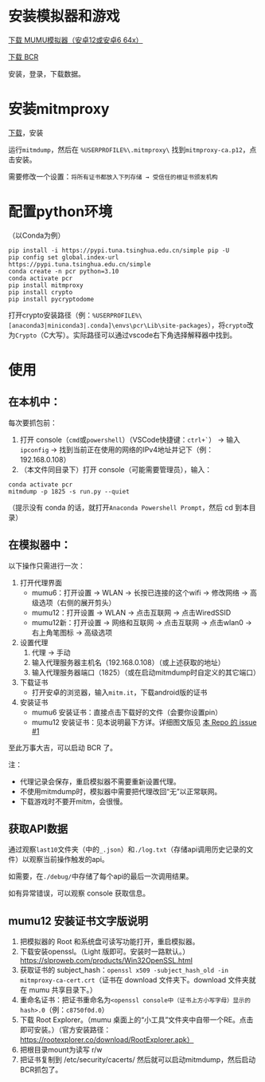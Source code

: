 # 安装模拟器和游戏

[下载 MUMU模拟器（安卓12或安卓6 64x）](https://mumu.163.com/index.html)

[下载 BCR](https://game.bilibili.com/pcr/#kv)

安装，登录，下载数据。

# 安装mitmproxy

[下载](https://www.mitmproxy.org/)，安装 

运行`mitmdump`，然后在 `%USERPROFILE%\.mitmproxy\` 找到`mitmproxy-ca.p12`，点击安装。

需要修改一个设置：`将所有证书都放入下列存储 → 受信任的根证书颁发机构`

# 配置python环境
（以Conda为例）
```
pip install -i https://pypi.tuna.tsinghua.edu.cn/simple pip -U
pip config set global.index-url https://pypi.tuna.tsinghua.edu.cn/simple
conda create -n pcr python=3.10
conda activate pcr
pip install mitmproxy
pip install crypto
pip install pycryptodome
```

打开crypto安装路径（例：`%USERPROFILE%\[anaconda3|miniconda3|.conda]\envs\pcr\Lib\site-packages`），将`crypto`改为`Crypto`（C大写）。实际路径可以通过vscode右下角选择解释器中找到。

# 使用
## 在本机中：

每次要抓包前：

1. 打开 console（`cmd`或`powershell`）（VSCode快捷键：`` ctrl+` ``） → 输入`ipconfig` → 找到当前正在使用的网络的IPv4地址并记下（例：192.168.0.108）
2. （本文件同目录下）打开 console（可能需要管理员），输入：

```
conda activate pcr
mitmdump -p 1825 -s run.py --quiet
```

（提示没有 conda 的话，就打开`Anaconda Powershell Prompt`，然后 cd 到本目录）

## 在模拟器中：

以下操作只需进行一次：

1. 打开代理界面
   - mumu6：打开设置 → WLAN → 长按已连接的这个wifi → 修改网络 → 高级选项（右侧的展开剪头）
   - mumu12：打开设置 → WLAN → 点击互联网 → 点击WiredSSID
   - mumu12新：打开设置 → 网络和互联网 → 点击互联网 → 点击wlan0 → 右上角笔图标 → 高级选项
2. 设置代理
   1. 代理 → 手动
   2. 输入代理服务器主机名（192.168.0.108）（或上述获取的地址）
   3. 输入代理服务器端口（1825）（或在启动mitmdump时自定义的其它端口）
3. 下载证书
   - 打开安卓的浏览器，输入`mitm.it`，下载android版的证书
4. 安装证书
   - mumu6 安装证书：直接点击下载好的文件（会要你设置pin）
   - mumu12 安装证书：见本说明最下方详。详细图文版见 [本 Repo 的 issue #1](https://github.com/watermellye/Capture-pcr-API/issues/1#issuecomment-2075260712)

至此万事大吉，可以启动 BCR 了。

注：
- 代理记录会保存，重启模拟器不需要重新设置代理。
- 不使用mitmdump时，模拟器中需要把代理改回“无”以正常联网。
- 下载游戏时不要开mitm，会很慢。

## 获取API数据

通过观察`last10`文件夹（中的`_.json`）和`./log.txt`（存储api调用历史记录的文件）以观察当前操作触发的api。

如需要，在`./debug/`中存储了每个api的最后一次调用结果。

如有异常错误，可以观察 console 获取信息。

## mumu12 安装证书文字版说明
1. 把模拟器的 Root 和系统盘可读写功能打开，重启模拟器。
2. 下载安装openssl。（Light 版即可。安装时一路默认。）https://slproweb.com/products/Win32OpenSSL.html
3. 获取证书的 subject_hash：`openssl x509 -subject_hash_old -in mitmproxy-ca-cert.crt`（证书在 download 文件夹下。download 文件夹就在 mumu 共享目录下。）
4. 重命名证书：把证书重命名为`<openssl console中（证书上方小写字母）显示的hash>.0`（例：`c8750f0d.0`）
5. 下载 Root Explorer。（mumu 桌面上的“小工具”文件夹中自带一个RE。点击即可安装。）（官方安装路径：https://rootexplorer.co/download/RootExplorer.apk）
6. 把根目录mount为读写 r/w
7. 把证书复制到 /etc/security/cacerts/
然后就可以启动mitmdump，然后启动BCR抓包了。